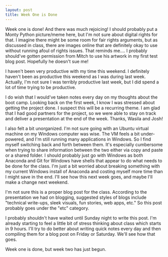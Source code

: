 ```yaml
---
layout: post
title: Week One is Done
---
```


Week one is done! And there was much rejoicing! I should probably put a Monty Python picture/meme here, but I'm not sure about digital rights for that. I imagine there might be some room for fair rights arguments, but as discussed in class, there are images online that are definitely okay to use without running afoul of rights issues. That reminds me.... I probably should've gotten permission from Mitch to use his artwork in my first test blog post. Hopefully he doesn't sue me!

I haven't been very productive with my time this weekend. I definitely haven't been as productive this weekend as I was during last week. Actually, I'm not sure I was terribly productive last week, but I did spend a lot of time trying to be productive.

I do wish that I would've taken notes every day on my thoughts about the boot camp. Looking back on the first week, I know I was stressed about getting the project done. I suspect this will be a recurring theme. I am glad that I had good partners for the project, so we were able to stay on track and deliver a presentation at the end of the week. Thanks, Wasila and Josh!

I also felt a bit unorganized. I'm not sure going with an Ubuntu virtual machine on my Windows computer was wise. The VM feels a bit under-powered, and I'm still running many applications in Windows. So I find myself switching back and forth between them. It's especially cumbersome when trying to share information between the two either via copy and paste or a shared folder. I should probably just go with Windows as both Anaconda and Git for Windows have shells that appear to do what needs to be done for the class. I'm just a bit worried about breaking something with my current Windows install of Anaconda and costing myself more time than I might save in the end. I'll see how this next week goes, and maybe I'll make a change next weekend.

I'm not sure this is a proper blog post for the class. According to the presentation we had on blogging, suggested styles of blogs include "technical write-ups, sleek visuals, fun stories, web apps, etc." So this post probably goes under the "etc" category.

I probably shouldn't have waited until Sunday night to write this post. I'm already starting to feel a little bit of stress thinking about class which starts in 9 hours. I'll try to do better about writing quick notes every day and then compiling them for a blog post on Friday or Saturday. We'll see how that goes.

Week one is done, but week two has just begun.
